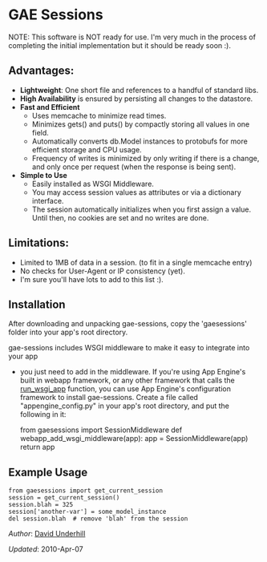 GAE Sessions
=

NOTE: This software is NOT ready for use.  I'm very much in the process of
completing the initial implementation but it should be ready soon :).


Advantages:
-
 * __Lightweight__: One short file and references to a handful of standard libs.
 * __High Availability__ is ensured by persisting all changes to the datastore.
 * __Fast and Efficient__
     - Uses memcache to minimize read times.
     - Minimizes gets() and puts() by compactly storing all values in one field.
     - Automatically converts db.Model instances to protobufs for more
       efficient storage and CPU usage.
     - Frequency of writes is minimized by only writing if there is a change,
       and only once per request (when the response is being sent).
 * __Simple to Use__
     - Easily installed as WSGI Middleware.
     - You may access session values as attributes or via a dictionary interface.
     - The session automatically initializes when you first assign a value.
       Until then, no cookies are set and no writes are done.


Limitations:
-
  * Limited to 1MB of data in a session.  (to fit in a single memcache entry)
  * No checks for User-Agent or IP consistency (yet).
  * I'm sure you'll have lots to add to this list :).


Installation
-

After downloading and unpacking gae-sessions, copy the 'gaesessions' folder into
your app's root directory.

gae-sessions includes WSGI middleware to make it easy to integrate into your app
- you just need to add in the middleware.  If you're using App Engine's built in
webapp framework, or any other framework that calls the
[run_wsgi_app](http://code.google.com/appengine/docs/python/tools/webapp/utilmodule.html)
function, you can use App Engine's configuration framework to install
gae-sessions.  Create a file called "appengine_config.py" in your app's root
directory, and put the following in it:

    from gaesessions import SessionMiddleware
    def webapp_add_wsgi_middleware(app):
        app = SessionMiddleware(app)
        return app


Example Usage
-
    from gaesessions import get_current_session
    session = get_current_session()
    session.blah = 325
    session['another-var'] = some_model_instance
    del session.blah  # remove 'blah' from the session


_Author_: [David Underhill](http://www.dound.com)

_Updated_: 2010-Apr-07
